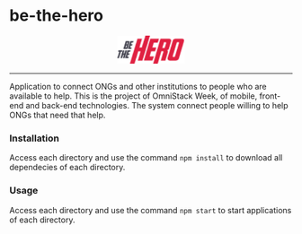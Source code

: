# be-the-hero


<p align="center">
  <img width="120" height="50" src="https://github.com/gabrielgoncalvesr/be-the-hero/blob/master/mobile/assets/logo.png?raw=true">
</p>
<hr>

Application to connect ONGs and other institutions to people who are available to help.
This is the project of OmniStack Week, of mobile, front-end and back-end technologies. The system connect people willing to help ONGs that need that help.

### Installation

Access each directory and use the command `npm install` to download all dependecies of each directory.

### Usage

Access each directory and use the command `npm start` to start applications of each directory.
